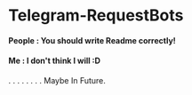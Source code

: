 # Telegram-RequestBots

#### People : You should write Readme correctly!
#### Me : I don't think I will :D
.
.
.
.
.
.
.
.
Maybe In Future.
